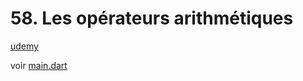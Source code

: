 # 58. Les opérateurs arithmétiques

[udemy](https://www.udemy.com/course/flutter-dart-creez-des-applications-pour-ios-et-android/learn/lecture/26927052#overview)

voir [main.dart](./main.dart)
